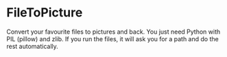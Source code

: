 # FileToPicture
Convert your favourite files to pictures and back.
You just need Python with PIL (pillow) and zlib. If you run the files, it will ask you for a path and do the rest automatically.